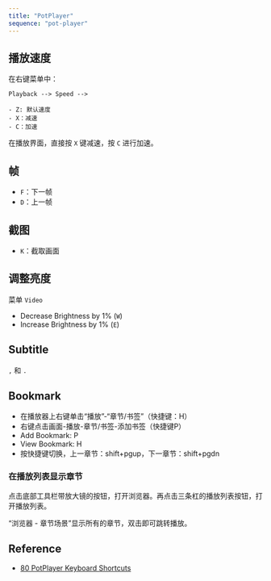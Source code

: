 ```yaml
---
title: "PotPlayer"
sequence: "pot-player"
---
```


## 播放速度

在右键菜单中：

```text
Playback --> Speed -->

- Z: 默认速度
- X：减速
- C：加速 
```

在播放界面，直接按 `X` 键减速，按 `C` 进行加速。

## 帧

- `F`：下一帧
- `D`：上一帧

## 截图

- `K`：截取画面

## 调整亮度

菜单 `Video`

- Decrease Brightness by 1% (`W`)
- Increase Brightness by 1% (`E`)

## Subtitle

`,` 和 `.`

## Bookmark

- 在播放器上右键单击“播放”-“章节/书签”（快捷键：H）
- 右键点击画面-播放-章节/书签-添加书签（快捷键P）
- Add Bookmark: P
- View Bookmark: H
- 按快捷键切换，上一章节：shift+pgup，下一章节：shift+pgdn

### 在播放列表显示章节

点击底部工具栏带放大镜的按钮，打开浏览器。再点击三条杠的播放列表按钮，打开播放列表。

“浏览器 - 章节场景”显示所有的章节，双击即可跳转播放。

## Reference

- [80 PotPlayer Keyboard Shortcuts](https://tutorialtactic.com/blog/potplayer-shortcuts/)
